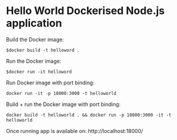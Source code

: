 # Hello World Dockerised Node.js application

Build the Docker image:
```
$docker build -t helloword .
```

Run the Docker image:
```
$docker run -it helloword
```

Run Docker image with port binding:
```
docker run -it -p 18000:3000 -t helloworld
```

Build + run the Docker image with port binding:
```
docker build -t helloworld . && docker run -p 18000:3000 -it -t helloworld
```

Once running app is available on: http://localhost:18000/
